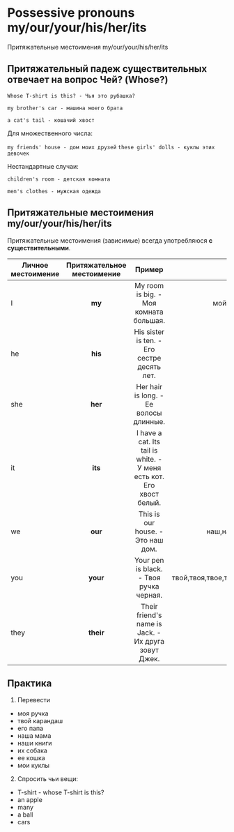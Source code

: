 # Possessive pronouns my/our/your/his/her/its

Притяжательные местоимения my/our/your/his/her/its

## Притяжательный падеж существительных отвечает на вопрос Чей? (Whose?)

`Whose T-shirt is this? - Чья это рубашка?`

`my brother's car - машина моего брата`

`a cat's tail - кошачий хвост`

Для множественного числа:

`my friends' house - дом моих друзей`
`these girls' dolls - куклы этих девочек`

Нестандартные случаи:

`children's room - детская комната`

`men's clothes - мужская одежда`

## Притяжательные местоимения my/our/your/his/her/its

Притяжательные местоимения (зависимые) всегда употребляюся **с существительными**.

| Личное местоимение| Притяжательное местоимение|Пример| Перевод |
| ------------- |:-------------:|:-------------:|:-------------:|
| I| **my**|  My room is big. - Моя комната большая.| мой,моя,мое,мои | 
| he| **his**|  His sister is ten. - Его сестре десять лет.| его  | 
| she| **her**| Her hair is long. - Ее волосы длинные. | ее | 
| it| **its**| I have a cat. Its tail is white. - У меня есть кот. Его хвост белый. | его,ее | 
| we| **our**| This is our house. - Это наш дом.| наш,наша,наше,наши | 
| you| **your**| Your pen is black. - Твоя ручка черная. | твой,твоя,твое,твои,ваш,ваша,ваше,ваши | 
| they| **their**| Their friend's name is Jack. - Их друга зовут Джек. | их |


## Практика

1. Перевести
- моя ручка
- твой карандаш
- его папа
- наша мама
- наши книги
- их собака
- ее кошка
- мои куклы

2. Спросить чьи вещи:
- T-shirt - whose T-shirt is this?
- an apple
- many
- a ball
- cars



